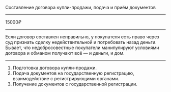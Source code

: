 Составление договора купли-продажи, подача и приём документов

----

15000₽

----

Если договор составлен неправильно, у покупателя есть право через суд признать сделку недействительной и потребовать назад деньги. Бывает, что недобросовестные покупатели манипулируют условиями договора и обманом получают всё — и деньги, и дом.

----

1. Подготовка договора купли-продажи.
2. Подача документов на государственную регистрацию, взаимодействие с регистрирующими органами.
3. Получение документов с государственной регистрации.

